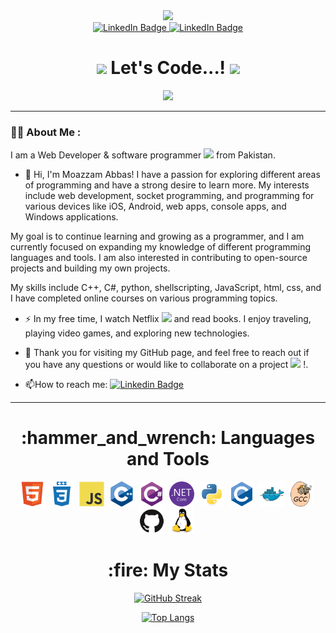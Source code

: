 <div id="header" align="center"  >
  <img src="https://avatars.githubusercontent.com/u/93826303?v=4"width="150"class="pic"/>
  <div id="badges">
  
  <a href="https://mojicodez.surge.sh">
    <img src="https://img.shields.io/badge/Portfolio-grey?style=for-the-badge&logo=Alibaba-Cloud&logoColor=white" alt="LinkedIn Badge"/>
  </a>
  <a href="https://www.linkedin.com/in/MoazzamAbbas/">
    <img src="https://img.shields.io/badge/LinkedIn-blue?style=for-the-badge&logo=linkedIn&logoColor=white" alt="LinkedIn Badge"/>
  </a>
    
</div>
<h1>
  <img src="https://media4.giphy.com/media/v1.Y2lkPTc5MGI3NjExNDY1YzUzZmJlYmI4ZmYxN2YwM2U3N2VkZmE1MmQ4MTBhNTkwNDk5NCZlcD12MV9pbnRlcm5hbF9naWZzX2dpZklkJmN0PWc/MeJgB3yMMwIaHmKD4z/giphy.gif" width="40"/>
  Let's Code...!
  <img src="https://media.giphy.com/media/hvRJCLFzcasrR4ia7z/giphy.gif" width="30"/>

</h1>
</div>
<div align="center">
  <img src="https://media4.giphy.com/media/hR6Q01jCXOr31wctJw/giphy.gif?cid=ecf05e47jxw2b63bvmogiyibduspe2w5m4fzzbtoc9fildwz&ep=v1_gifs_related&rid=giphy.gif&ct=g" width="600"/>
</div>

---


### :man_technologist: About Me :

I am a Web Developer & software programmer <img src="https://media.giphy.com/media/WUlplcMpOCEmTGBtBW/giphy.gif" width="30"> from Pakistan.

- :seedling: Hi, I'm Moazzam Abbas! I have a passion for exploring different areas of programming and have a strong desire to learn more. My interests include web development, socket programming, and programming for various devices like iOS, Android, web apps, console apps, and Windows applications.

My goal is to continue learning and growing as a programmer, and I am currently focused on expanding my knowledge of different programming languages and tools. I am also interested in contributing to open-source projects and building my own projects.

My skills include C++, C#, python, shellscripting, JavaScript, html, css, and I have completed online courses on various programming topics.

- :zap: In my free time, I watch Netflix <img src="https://media4.giphy.com/media/Xfmqj2aWB9d4VAWXFs/giphy.gif" width="30"> and read books. I enjoy traveling, playing video games, and exploring new technologies.

- :raised_hands: Thank you for visiting my GitHub page, and feel free to reach out if you have any questions or would like to collaborate on a project <img src="https://media2.giphy.com/media/v1.Y2lkPTc5MGI3NjExNjA0NzQ3ZTBkMWRkOWIxZTJiMWE3ZmQ4NTBhOTJmMjA0ZjU3NzEzOSZlcD12MV9pbnRlcm5hbF9naWZzX2dpZklkJmN0PWc/fwbZnTftCXVocKzfxR/giphy.gif" width="40"/> !.

- :mailbox:How to reach me: [![Linkedin Badge](https://img.shields.io/badge/-MoazzamAbbas-blue?style=flat&logo=Linkedin&logoColor=white)](https://www.linkedin.com/in/MoazzamAbbas/)

---

<div align="center"> 
<h1> :hammer_and_wrench: Languages and Tools </h1>

  <img src="https://github.com/devicons/devicon/blob/master/icons/html5/html5-original.svg" title="HTML5" alt="HTML" width="40" height="40"/>&nbsp;
  <img src="https://github.com/devicons/devicon/blob/master/icons/css3/css3-plain-wordmark.svg"  title="CSS3" alt="CSS" width="40" height="40"/>&nbsp;
  <img src="https://github.com/devicons/devicon/blob/master/icons/javascript/javascript-original.svg" title="JavaScript" alt="JavaScript" width="40" height="40"/>&nbsp;
  <img src="https://raw.githubusercontent.com/devicons/devicon/1119b9f84c0290e0f0b38982099a2bd027a48bf1/icons/cplusplus/cplusplus-original.svg" title="CPP" alt="CPP" width="40" height="40"/>&nbsp;
  <img src="https://raw.githubusercontent.com/devicons/devicon/1119b9f84c0290e0f0b38982099a2bd027a48bf1/icons/csharp/csharp-original.svg" title="C#" alt="C_sharp" width="40" height="40"/>&nbsp;
   <img src="https://raw.githubusercontent.com/devicons/devicon/1119b9f84c0290e0f0b38982099a2bd027a48bf1/icons/dotnetcore/dotnetcore-original.svg" title="DotNet" alt="DotNet" width="40" height="40"/>&nbsp;
  <img src="https://raw.githubusercontent.com/devicons/devicon/1119b9f84c0290e0f0b38982099a2bd027a48bf1/icons/python/python-original.svg" title="Python" alt="Python" width="40" height="40"/>&nbsp;
  <img src="https://raw.githubusercontent.com/devicons/devicon/1119b9f84c0290e0f0b38982099a2bd027a48bf1/icons/c/c-original.svg" title="C" alt="C" width="40" height="40"/>&nbsp;
  <img src="https://raw.githubusercontent.com/devicons/devicon/1119b9f84c0290e0f0b38982099a2bd027a48bf1/icons/docker/docker-original.svg" title="Docker" alt="docker " width="40" height="40"/>&nbsp;
  <img src="https://raw.githubusercontent.com/devicons/devicon/1119b9f84c0290e0f0b38982099a2bd027a48bf1/icons/gcc/gcc-original.svg" title="GCC" alt="GCC" width="40" height="40"/>&nbsp;
  <img src="https://raw.githubusercontent.com/devicons/devicon/1119b9f84c0290e0f0b38982099a2bd027a48bf1/icons/github/github-original.svg" title="GitHub" alt="GitHub" width="40" height="40"/>&nbsp;
  <img src="https://raw.githubusercontent.com/devicons/devicon/1119b9f84c0290e0f0b38982099a2bd027a48bf1/icons/linux/linux-original.svg" title="Linux" alt="Linux" width="40" height="40"/>&nbsp;
</div>



<div align="center">
<h1> :fire: My Stats </h1>

[![GitHub Streak](http://github-readme-streak-stats.herokuapp.com?user=Mojiboi&theme=dark&hide_border=true&background=000000)](https://git.io/streak-stats)

[![Top Langs](https://github-readme-stats.vercel.app/api/top-langs/?username=Mojiboi&layout=compact&theme=vision-friendly-dark&hide_border=true&background=000000)](https://github.com/anuraghazra/github-readme-stats)
</div>
